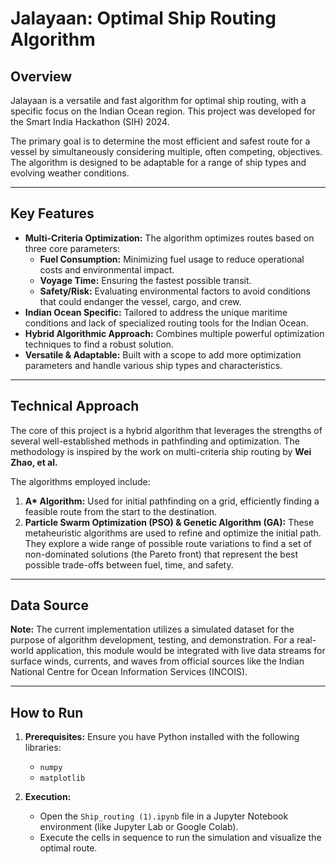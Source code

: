 # Jalayaan: Optimal Ship Routing Algorithm

## Overview

Jalayaan is a versatile and fast algorithm for optimal ship routing, with a specific focus on the Indian Ocean region. This project was developed for the Smart India Hackathon (SIH) 2024.

The primary goal is to determine the most efficient and safest route for a vessel by simultaneously considering multiple, often competing, objectives. The algorithm is designed to be adaptable for a range of ship types and evolving weather conditions.

***

## Key Features

* **Multi-Criteria Optimization:** The algorithm optimizes routes based on three core parameters:
    * **Fuel Consumption:** Minimizing fuel usage to reduce operational costs and environmental impact.
    * **Voyage Time:** Ensuring the fastest possible transit.
    * **Safety/Risk:** Evaluating environmental factors to avoid conditions that could endanger the vessel, cargo, and crew.
* **Indian Ocean Specific:** Tailored to address the unique maritime conditions and lack of specialized routing tools for the Indian Ocean.
* **Hybrid Algorithmic Approach:** Combines multiple powerful optimization techniques to find a robust solution.
* **Versatile & Adaptable:** Built with a scope to add more optimization parameters and handle various ship types and characteristics.

***

## Technical Approach

The core of this project is a hybrid algorithm that leverages the strengths of several well-established methods in pathfinding and optimization. The methodology is inspired by the work on multi-criteria ship routing by **Wei Zhao, et al.**

The algorithms employed include:
1.  **A\* Algorithm:** Used for initial pathfinding on a grid, efficiently finding a feasible route from the start to the destination.
2.  **Particle Swarm Optimization (PSO) & Genetic Algorithm (GA):** These metaheuristic algorithms are used to refine and optimize the initial path. They explore a wide range of possible route variations to find a set of non-dominated solutions (the Pareto front) that represent the best possible trade-offs between fuel, time, and safety.

***

## Data Source

**Note:** The current implementation utilizes a simulated dataset for the purpose of algorithm development, testing, and demonstration. For a real-world application, this module would be integrated with live data streams for surface winds, currents, and waves from official sources like the Indian National Centre for Ocean Information Services (INCOIS).

***

## How to Run

1.  **Prerequisites:** Ensure you have Python installed with the following libraries:
    * `numpy`
    * `matplotlib`

2.  **Execution:**
    * Open the `Ship_routing (1).ipynb` file in a Jupyter Notebook environment (like Jupyter Lab or Google Colab).
    * Execute the cells in sequence to run the simulation and visualize the optimal route.
